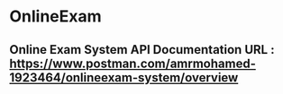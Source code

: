 # OnlineExam
## Online Exam System API Documentation URL : https://www.postman.com/amrmohamed-1923464/onlineexam-system/overview
